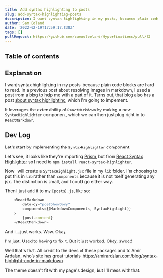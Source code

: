 ```yaml
---
title: Add syntax highlighting to posts
slug: add-syntax-highlighting-posts
description: I want syntax highlighting in my posts, because plain code blocks are hard to read. 
author: Sam Boland
date: '2022-02-19T17:59:17.838Z'
tags: []
pullRequest: https://github.com/samuelboland/Hyperfixations/pull/42
---
```


## Table of contents

## Explanation

I want syntax highlighting in my posts, because plain code blocks are hard to read. In a previous post about resolving images in markdown, I used a post from a blog to help me with a part of it. Turns out, that blog also has a post [about syntax highlighting](https://amirardalan.com/blog/syntax-highlight-code-in-markdown), which I'm going to implement.

It leverages the extensibility of `ReactMarkdown` by making a new `SyntaxHighlighter` component, which we can then just plug right in to `ReactMarkdown`.

## Dev Log

Let's start by implementing the `SyntaxHighlighter` component.

Let's see, it looks like they're importing [Prism](https://prismjs.com/), but from [React Syntax Highlighter](https://github.com/react-syntax-highlighter/react-syntax-highlighter) so I need to `npm install react-syntax-highlighter`.

Now I will create a `SyntaxHighlight.jsx` file in my `lib` folder. I'm choosing to put this in `lib` rather than `components` because it is not itself generating any jsx. The distinction is small, and I could go either way.

Then I just add it to my `[posts].js`, like so:

```js
    <ReactMarkdown
        data-cy="postShowBody"
        components={(MarkdownComponents, SyntaxHighlight)}
    >
        {post.content}
    </ReactMarkdown>
```

And it...just works. Wow. Okay.

I'm just. Used to having to fix it. But it just worked. Okay, sweet!

Well that's that. All credit to the devs of these packages and to Amir Ardalan, who's site has great tutorials: <https://amirardalan.com/blog/syntax-highlight-code-in-markdown>

The theme doesn't fit with my page's design, but I'll mess with that.
